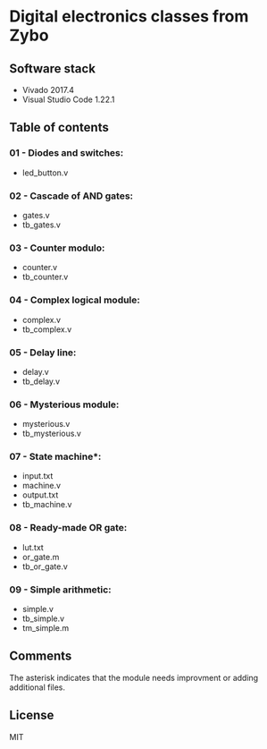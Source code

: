 # Digital electronics classes from Zybo

## Software stack

- Vivado 2017.4
- Visual Studio Code 1.22.1

## Table of contents

### 01 - Diodes and switches:
- led_button.v

### 02 - Cascade of AND gates:
- gates.v
- tb_gates.v

### 03 - Counter modulo:
- counter.v
- tb_counter.v

### 04 - Complex logical module:
- complex.v
- tb_complex.v

### 05 - Delay line:
- delay.v
- tb_delay.v

### 06 - Mysterious module:
- mysterious.v
- tb_mysterious.v

### 07 - State machine*:
- input.txt
- machine.v
- output.txt
- tb_machine.v

### 08 - Ready-made OR gate:
- lut.txt
- or_gate.m
- tb_or_gate.v

### 09 - Simple arithmetic:
- simple.v
- tb_simple.v
- tm_simple.m

## Comments

The asterisk indicates that the module needs improvment or adding additional files.

## License

MIT